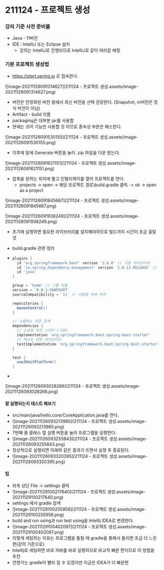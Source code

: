 # 211124 - 프로젝트 생성



### 강의 기준 사전 준비물

- Java - 11버전
- IDE : IntelliJ 또는 Eclipse 설치
  - 강의는 IntelliJ로 진행되므로 IntelliJ로 같이 따라갈 예정



### 기본 프로젝트 생성법

- https://start.spring.io 로 접속한다.

![image-20211126091314627](211124 - 프로젝트 생성.assets/image-20211126091314627.png)

- 버전은 안정화된 버전 중에서 최신 버전을 선택 권장한다. (Snapshot, m버전은 정식 버전이 아님)
- Artifact - bulid 이름
- packaging은 대부분 jar를 사용함
- 현재는 코어 기능만 사용할 것 이므로 종속성 부분은 패스한다.

![image-20211126091530155](211124 - 프로젝트 생성.assets/image-20211126091530155.png)

- 이후에 밑에 Generate 버튼을 눌러 .zip 파일을 다운 받는다.

![image-20211126091621151](211124 - 프로젝트 생성.assets/image-20211126091621151.png)

- 압축을 원하는 위치에 풀고 인텔리제이를 열어 프로젝트를 연다.
  - projects -> open -> 해당 프로젝트 경로\build.gradle 클릭 -> ok -> open as a project

![image-20211126091845667](211124 - 프로젝트 생성.assets/image-20211126091845667.png)

![image-20211126091938249](211124 - 프로젝트 생성.assets/image-20211126091938249.png)

- 초기에 실행하면 필요한 라이브러리를 설치해야하므로 빌드까지 시간이 조금 걸릴 것

- build.gradle 관련 정리

- ```groovy
  plugins {
  	id 'org.springframework.boot' version '2.6.0' // 기본 라이브러리
  	id 'io.spring.dependency-management' version '1.0.11.RELEASE' // 의존관계 관리
  	id 'java'
  }
  
  group = 'home' // 그룹 이름
  version = '0.0.1-SNAPSHOT'
  sourceCompatibility = '11' // 사용할 자바 버전
  
  repositories {
  	mavenCentral()
  }
  
  // 사용하는 의존 관계
  dependencies {
  	// 스프링 부트 스타터 (기본)
  	implementation 'org.springframework.boot:spring-boot-starter'
  	// 테스트 관련 라이브러리
  	testImplementation 'org.springframework.boot:spring-boot-starter-test'
  }
  
  test {
  	useJUnitPlatform()
  }
  ```

- 

![image-20211126093028266](211124 - 프로젝트 생성.assets/image-20211126093028266.png)

#### 잘 실행되는지 테스트 해보기

- src/main/java/hello.core/CoreApplication.java를 연다.
- ![image-20211126093213985](211124 - 프로젝트 생성.assets/image-20211126093213985.png)
- 7번째 줄 클래스 옆 실행 버튼을 눌러 프로그램을 실행한다.
- ![image-20211126093255843](211124 - 프로젝트 생성.assets/image-20211126093255843.png)
- 정상적으로 실행되면 아래와 같은 결과가 뜨면서 실행 후 종료된다.
- ![image-20211126093320395](211124 - 프로젝트 생성.assets/image-20211126093320395.png)



#### 팁

- 좌측 상단 File -> settings 클릭
- ![image-20211129100217640](211124 - 프로젝트 생성.assets/image-20211129100217640.png)
- settings 에서 gradle 검색
- ![image-20211129100255956](211124 - 프로젝트 생성.assets/image-20211129100255956.png)
- build and run using과 run test using을 Intellij IDEA로 변경한다.
- ![image-20211129100402097](211124 - 프로젝트 생성.assets/image-20211129100402097.png)
- 이렇게 세팅하는 이유는 프로그램을 돌릴 때 gradle을 통해서 돌리면 조금 더 느린편(강의 기준으로)
- Intellij로 세팅하면 바로 자바를 바로 실행하므로 비교적 빠른 편이므로 이 방법을 추천
- 언젠가는 gradle이 빨라 질 수 있겠지만 지금은 IDEA가 더 빠른편

